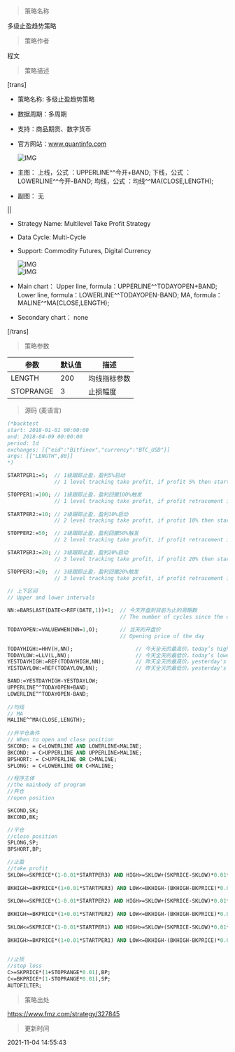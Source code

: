 
> 策略名称

多级止盈趋势策略

> 策略作者

程文

> 策略描述

[trans]

- 策略名称: 多级止盈趋势策略
- 数据周期：多周期
- 支持：商品期货、数字货币
- 官方网站：www.quantinfo.com

  ![IMG](https://www.fmz.com/upload/asset/b8d89a704605b72bc44a56575a570bf6.png)

- 主图：
  上线，公式 ：UPPERLINE^^今开+BAND;
  下线，公式 ：LOWERLINE^^今开-BAND;
  均线，公式 ：均线^^MA(CLOSE,LENGTH);

- 副图：
  无

||

- Strategy Name: Multilevel Take Profit Strategy
- Data Cycle: Multi-Cycle
- Support: Commodity Futures, Digital Currency

  ![IMG](https://www.fmz.com/upload/asset/f5eedaf080c1616d41426efe01b6861d.png)  
  ![IMG](https://www.fmz.com/upload/asset/4f6ef3c138dfb6a669dcda326222520b.png) 

- Main chart：
  Upper line, formula：UPPERLINE^^TODAYOPEN+BAND;
  Lower line, formula：LOWERLINE^^TODAYOPEN-BAND;
  MA, formula：MALINE^^MA(CLOSE,LENGTH);

- Secondary chart：
  none

[/trans]

> 策略参数



|参数|默认值|描述|
|----|----|----|
|LENGTH|200|均线指标参数|MA index parameter|
|STOPRANGE|3|止损幅度|stop loss range|


> 源码 (麦语言)

``` pascal
(*backtest
start: 2018-01-01 00:00:00
end: 2018-04-09 00:00:00
period: 1d
exchanges: [{"eid":"Bitfinex","currency":"BTC_USD"}]
args: [["LENGTH",80]]
*)

STARTPER1:=5;  // 1级跟踪止盈，盈利5%启动
               // 1 level tracking take profit, if profit 5% then start

STOPPER1:=100; // 1级跟踪止盈，盈利回撤100%触发    
               // 1 level tracking take profit, if profit retracement is 100% then trigger
               
STARTPER2:=10; // 2级跟踪止盈，盈利10%启动
               // 2 level tracking take profit, if profit 10% then start

STOPPER2:=50;  // 2级跟踪止盈，盈利回撤50%触发   
               // 2 level tracking take profit, if profit retracement is 50% then trigger

STARTPER3:=20; // 3级跟踪止盈，盈利20%启动
               // 3 level tracking take profit, if profit 20% then start

STOPPER3:=20;  // 3级跟踪止盈，盈利回撤20%触发
               // 3 level tracking take profit, if profit retracement is 20% then trigger
    
// 上下区间
// Upper and lower intervals

NN:=BARSLAST(DATE<>REF(DATE,1))+1;  // 今天开盘到目前为止的周期数
                                    // The number of cycles since the opening today

TODAYOPEN:=VALUEWHEN(NN=1,O);       // 当天的开盘价
                                    // Opening price of the day

TODAYHIGH:=HHV(H,NN);                    // 今天全天的最高价，today’s highest price
TODAYLOW:=LLV(L,NN);                     // 今天全天的最低价，today’s lowest price
YESTDAYHIGH:=REF(TODAYHIGH,NN);          // 昨天全天的最高价，yesterday's highest price
YESTDAYLOW:=REF(TODAYLOW,NN);            // 昨天全天的最低价，yesterday's lowest price

BAND:=YESTDAYHIGH-YESTDAYLOW;
UPPERLINE^^TODAYOPEN+BAND;
LOWERLINE^^TODAYOPEN-BAND;
    
//均线
// MA
MALINE^^MA(CLOSE,LENGTH);
            
//开平仓条件
// When to open and close position
SKCOND: = C<LOWERLINE AND LOWERLINE<MALINE;
BKCOND: = C>UPPERLINE AND UPPERLINE>MALINE;
BPSHORT: = C>UPPERLINE OR C>MALINE;
SPLONG: = C<LOWERLINE OR C<MALINE;

//程序主体
//the mainbody of program
//开仓
//open position

SKCOND,SK;
BKCOND,BK;

//平仓
//close position
SPLONG,SP;
BPSHORT,BP;

//止盈        
//take profit     
SKLOW<=SKPRICE*(1-0.01*STARTPER3) AND HIGH>=SKLOW+(SKPRICE-SKLOW)*0.01*STOPPER3,BP;// 最大盈利达到"STARTPER3"%之后盈利回撤"STOPPER3"%,平空
                                                                                   // If profit get “STARTPER3”% and profit retracement get “STOPPER3”%, then close short position
BKHIGH>=BKPRICE*(1+0.01*STARTPER3) AND LOW<=BKHIGH-(BKHIGH-BKPRICE)*0.01*STOPPER3,SP;// 最大盈利达到"STARTPER3"%之后盈利回撤"STOPPER3"%,平多
                                                                                     // If profit get “STARTPER3”% and profit retracement get “STOPPER3”%, then close long position
SKLOW<=SKPRICE*(1-0.01*STARTPER2) AND HIGH>=SKLOW+(SKPRICE-SKLOW)*0.01*STOPPER2,BP;  // 最大盈利达到"STARTPER2"%之后盈利回撤"STOPPER2"%,平空
                                                                                     // If profit get “STARTPER2”% and profit retracement get “STOPPER2”%, then close short position
BKHIGH>=BKPRICE*(1+0.01*STARTPER2) AND LOW<=BKHIGH-(BKHIGH-BKPRICE)*0.01*STOPPER2,SP;// 最大盈利达到"STARTPER2"%之后盈利回撤"STOPPER2"%,平多
                                                                                     // If profit get “STARTPER2”% and profit retracement get “STOPPER2”%, then close long position
SKLOW<=SKPRICE*(1-0.01*STARTPER1) AND HIGH>=SKLOW+(SKPRICE-SKLOW)*0.01*STOPPER1,BP;// 最大盈利达到"STARTPER1"%之后盈利回撤"STOPPER1"%,平空
                                                                                   // If profit get “STARTPER1”% and profit retracement get “STOPPER1”%, then close short position
BKHIGH>=BKPRICE*(1+0.01*STARTPER1) AND LOW<=BKHIGH-(BKHIGH-BKPRICE)*0.01*STOPPER1,SP;// 最大盈利达到"STARTPER1"%之后盈利回撤"STOPPER1"%,平多
                                                                                     // If profit get “STARTPER1”% and profit retracement get “STOPPER1”%, then close long position

//止损
//stop loss
C>=SKPRICE*(1+STOPRANGE*0.01),BP; 
C<=BKPRICE*(1-STOPRANGE*0.01),SP; 
AUTOFILTER;
```

> 策略出处

https://www.fmz.com/strategy/327845

> 更新时间

2021-11-04 14:55:43
